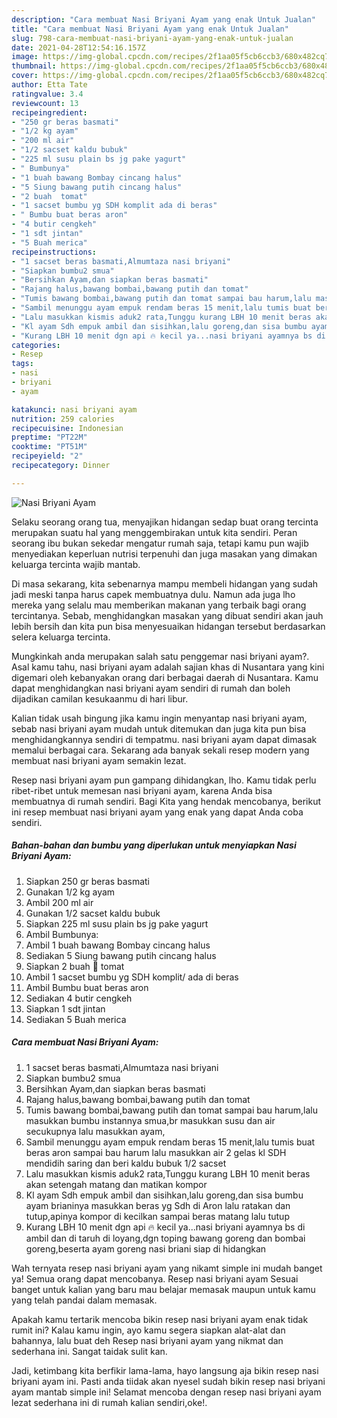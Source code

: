 ```yaml
---
description: "Cara membuat Nasi Briyani Ayam yang enak Untuk Jualan"
title: "Cara membuat Nasi Briyani Ayam yang enak Untuk Jualan"
slug: 798-cara-membuat-nasi-briyani-ayam-yang-enak-untuk-jualan
date: 2021-04-28T12:54:16.157Z
image: https://img-global.cpcdn.com/recipes/2f1aa05f5cb6ccb3/680x482cq70/nasi-briyani-ayam-foto-resep-utama.jpg
thumbnail: https://img-global.cpcdn.com/recipes/2f1aa05f5cb6ccb3/680x482cq70/nasi-briyani-ayam-foto-resep-utama.jpg
cover: https://img-global.cpcdn.com/recipes/2f1aa05f5cb6ccb3/680x482cq70/nasi-briyani-ayam-foto-resep-utama.jpg
author: Etta Tate
ratingvalue: 3.4
reviewcount: 13
recipeingredient:
- "250 gr beras basmati"
- "1/2 kg ayam"
- "200 ml air"
- "1/2 sacset kaldu bubuk"
- "225 ml susu plain bs jg pake yagurt"
- " Bumbunya"
- "1 buah bawang Bombay cincang halus"
- "5 Siung bawang putih cincang halus"
- "2 buah  tomat"
- "1 sacset bumbu yg SDH komplit ada di beras"
- " Bumbu buat beras aron"
- "4 butir cengkeh"
- "1 sdt jintan"
- "5 Buah merica"
recipeinstructions:
- "1 sacset beras basmati,Almumtaza nasi briyani"
- "Siapkan bumbu2 smua"
- "Bersihkan Ayam,dan siapkan beras basmati"
- "Rajang halus,bawang bombai,bawang putih dan tomat"
- "Tumis bawang bombai,bawang putih dan tomat sampai bau harum,lalu masukkan bumbu instannya smua,br masukkan susu dan air secukupnya lalu masukkan ayam,"
- "Sambil menunggu ayam empuk rendam beras 15 menit,lalu tumis buat beras aron sampai bau harum lalu masukkan air 2 gelas kl SDH mendidih saring dan beri kaldu bubuk 1/2 sacset"
- "Lalu masukkan kismis aduk2 rata,Tunggu kurang LBH 10 menit beras akan setengah matang dan matikan kompor"
- "Kl ayam Sdh empuk ambil dan sisihkan,lalu goreng,dan sisa bumbu ayam brianinya masukkan beras yg Sdh di Aron lalu ratakan dan tutup,apinya kompor di kecilkan sampai beras matang lalu tutup"
- "Kurang LBH 10 menit dgn api 🔥 kecil ya...nasi briyani ayamnya bs di ambil dan di taruh di loyang,dgn toping bawang goreng dan bombai goreng,beserta ayam goreng nasi briani siap di hidangkan"
categories:
- Resep
tags:
- nasi
- briyani
- ayam

katakunci: nasi briyani ayam 
nutrition: 259 calories
recipecuisine: Indonesian
preptime: "PT22M"
cooktime: "PT51M"
recipeyield: "2"
recipecategory: Dinner

---
```



![Nasi Briyani Ayam](https://img-global.cpcdn.com/recipes/2f1aa05f5cb6ccb3/680x482cq70/nasi-briyani-ayam-foto-resep-utama.jpg)

Selaku seorang orang tua, menyajikan hidangan sedap buat orang tercinta merupakan suatu hal yang menggembirakan untuk kita sendiri. Peran seorang ibu bukan sekedar mengatur rumah saja, tetapi kamu pun wajib menyediakan keperluan nutrisi terpenuhi dan juga masakan yang dimakan keluarga tercinta wajib mantab.

Di masa  sekarang, kita sebenarnya mampu membeli hidangan yang sudah jadi meski tanpa harus capek membuatnya dulu. Namun ada juga lho mereka yang selalu mau memberikan makanan yang terbaik bagi orang tercintanya. Sebab, menghidangkan masakan yang dibuat sendiri akan jauh lebih bersih dan kita pun bisa menyesuaikan hidangan tersebut berdasarkan selera keluarga tercinta. 



Mungkinkah anda merupakan salah satu penggemar nasi briyani ayam?. Asal kamu tahu, nasi briyani ayam adalah sajian khas di Nusantara yang kini digemari oleh kebanyakan orang dari berbagai daerah di Nusantara. Kamu dapat menghidangkan nasi briyani ayam sendiri di rumah dan boleh dijadikan camilan kesukaanmu di hari libur.

Kalian tidak usah bingung jika kamu ingin menyantap nasi briyani ayam, sebab nasi briyani ayam mudah untuk ditemukan dan juga kita pun bisa menghidangkannya sendiri di tempatmu. nasi briyani ayam dapat dimasak memalui berbagai cara. Sekarang ada banyak sekali resep modern yang membuat nasi briyani ayam semakin lezat.

Resep nasi briyani ayam pun gampang dihidangkan, lho. Kamu tidak perlu ribet-ribet untuk memesan nasi briyani ayam, karena Anda bisa membuatnya di rumah sendiri. Bagi Kita yang hendak mencobanya, berikut ini resep membuat nasi briyani ayam yang enak yang dapat Anda coba sendiri.

<!--inarticleads1-->

##### Bahan-bahan dan bumbu yang diperlukan untuk menyiapkan Nasi Briyani Ayam:

1. Siapkan 250 gr beras basmati
1. Gunakan 1/2 kg ayam
1. Ambil 200 ml air
1. Gunakan 1/2 sacset kaldu bubuk
1. Siapkan 225 ml susu plain bs jg pake yagurt
1. Ambil  Bumbunya:
1. Ambil 1 buah bawang Bombay cincang halus
1. Sediakan 5 Siung bawang putih cincang halus
1. Siapkan 2 buah 🍅 tomat
1. Ambil 1 sacset bumbu yg SDH komplit/ ada di beras
1. Ambil  Bumbu buat beras aron
1. Sediakan 4 butir cengkeh
1. Siapkan 1 sdt jintan
1. Sediakan 5 Buah merica




<!--inarticleads2-->

##### Cara membuat Nasi Briyani Ayam:

1. 1 sacset beras basmati,Almumtaza nasi briyani
1. Siapkan bumbu2 smua
1. Bersihkan Ayam,dan siapkan beras basmati
1. Rajang halus,bawang bombai,bawang putih dan tomat
1. Tumis bawang bombai,bawang putih dan tomat sampai bau harum,lalu masukkan bumbu instannya smua,br masukkan susu dan air secukupnya lalu masukkan ayam,
1. Sambil menunggu ayam empuk rendam beras 15 menit,lalu tumis buat beras aron sampai bau harum lalu masukkan air 2 gelas kl SDH mendidih saring dan beri kaldu bubuk 1/2 sacset
1. Lalu masukkan kismis aduk2 rata,Tunggu kurang LBH 10 menit beras akan setengah matang dan matikan kompor
1. Kl ayam Sdh empuk ambil dan sisihkan,lalu goreng,dan sisa bumbu ayam brianinya masukkan beras yg Sdh di Aron lalu ratakan dan tutup,apinya kompor di kecilkan sampai beras matang lalu tutup
1. Kurang LBH 10 menit dgn api 🔥 kecil ya...nasi briyani ayamnya bs di ambil dan di taruh di loyang,dgn toping bawang goreng dan bombai goreng,beserta ayam goreng nasi briani siap di hidangkan




Wah ternyata resep nasi briyani ayam yang nikamt simple ini mudah banget ya! Semua orang dapat mencobanya. Resep nasi briyani ayam Sesuai banget untuk kalian yang baru mau belajar memasak maupun untuk kamu yang telah pandai dalam memasak.

Apakah kamu tertarik mencoba bikin resep nasi briyani ayam enak tidak rumit ini? Kalau kamu ingin, ayo kamu segera siapkan alat-alat dan bahannya, lalu buat deh Resep nasi briyani ayam yang nikmat dan sederhana ini. Sangat taidak sulit kan. 

Jadi, ketimbang kita berfikir lama-lama, hayo langsung aja bikin resep nasi briyani ayam ini. Pasti anda tiidak akan nyesel sudah bikin resep nasi briyani ayam mantab simple ini! Selamat mencoba dengan resep nasi briyani ayam lezat sederhana ini di rumah kalian sendiri,oke!.


